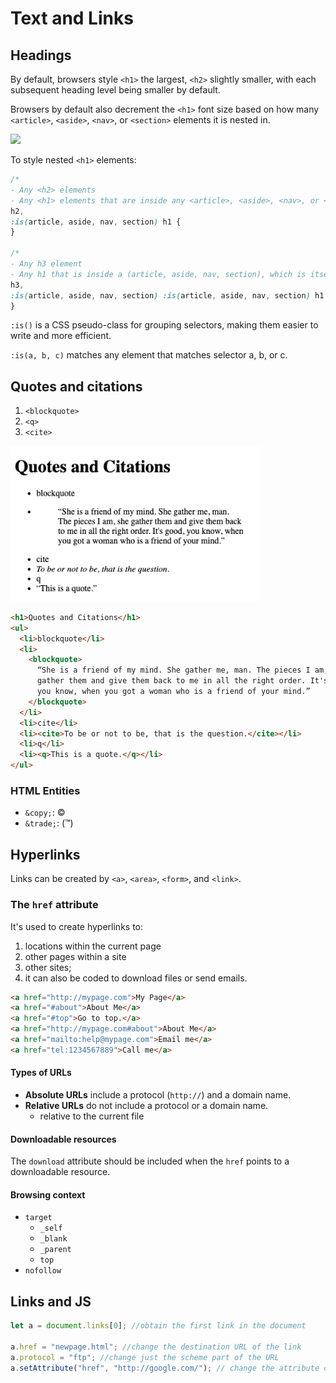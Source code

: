 # Text and Links

## Headings

By default, browsers style `<h1>` the largest, `<h2>` slightly smaller, with each subsequent heading level being smaller by default.

Browsers by default also decrement the `<h1>` font size based on how many `<article>`, `<aside>`, `<nav>`, or `<section>` elements it is nested in.

<img src="https://web.dev/static/learn/html/text-basics/image/nested-h1-examples-cc207f75ad01d_1920.png" width="250" />

To style nested `<h1>` elements:

```css
/* 
- Any <h2> elements
- Any <h1> elements that are inside any <article>, <aside>, <nav>, or <section> */
h2,
:is(article, aside, nav, section) h1 {
}

/* 
- Any h3 element
- Any h1 that is inside a (article, aside, nav, section), which is itself inside a (article, aside, nav, section) */
h3,
:is(article, aside, nav, section) :is(article, aside, nav, section) h1 {
}
```

`:is()` is a CSS pseudo-class for grouping selectors, making them easier to write and more efficient.

`:is(a, b, c)` matches any element that matches selector a, b, or c.

## Quotes and citations

1. `<blockquote>`
2. `<q>`
3. `<cite>`

<!-- FIXME: image not loading on GHP -->
<img src='img/quotes.png' width='400' />

```html
<h1>Quotes and Citations</h1>
<ul>
  <li>blockquote</li>
  <li>
    <blockquote>
      “She is a friend of my mind. She gather me, man. The pieces I am, she
      gather them and give them back to me in all the right order. It's good,
      you know, when you got a woman who is a friend of your mind.”
    </blockquote>
  </li>
  <li>cite</li>
  <li><cite>To be or not to be, that is the question.</cite></li>
  <li>q</li>
  <li><q>This is a quote.</q></li>
</ul>
```

### HTML Entities

- `&copy;`: ©
- `&trade;`: (™)

## Hyperlinks

Links can be created by `<a>`, `<area>`, `<form>`, and `<link>`.

### The `href` attribute

It's used to create hyperlinks to:

1. locations within the current page
2. other pages within a site
3. other sites;
4. it can also be coded to download files or send emails.

```html
<a href="http://mypage.com">My Page</a>
<a href="#about">About Me</a>
<a href="#top">Go to top.</a>
<a href="http://mypage.com#about">About Me</a>
<a href="mailto:help@mypage.com">Email me</a>
<a href="tel:1234567889">Call me</a>
```

#### Types of URLs

- **Absolute URLs** include a protocol (`http://`) and a domain name.
- **Relative URLs** do not include a protocol or a domain name.
  - relative to the current file

#### Downloadable resources

The `download` attribute should be included when the `href` points to a downloadable resource.

#### Browsing context

- `target`
  - `_self`
  - `_blank`
  - `_parent`
  - `top`
- `nofollow`

## Links and JS

```js
let a = document.links[0]; //obtain the first link in the document

a.href = "newpage.html"; //change the destination URL of the link
a.protocol = "ftp"; //change just the scheme part of the URL
a.setAttribute("href", "http://google.com/"); // change the attribute content directly
```
